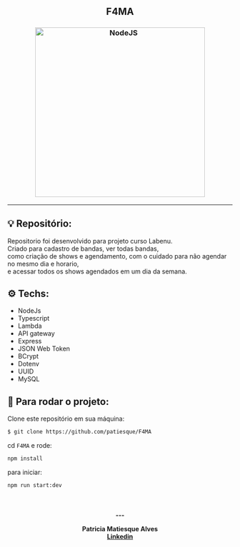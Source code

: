 <h2 align="center">
   F4MA
</h2>

<h3 align="center">
  <img alt="NodeJS"
    src="https://www.opus-software.com.br/wp-content/uploads/2018/09/nodejs.jpg" width="380px"/>
</h3>
<hr/>

## 💡 Repositório:

Repositorio foi desenvolvido para projeto curso Labenu.<br/>
Criado para cadastro de bandas, ver todas bandas, <br/>
como criação de shows e agendamento, com o cuidado para não agendar no mesmo dia e horario,<br/>
e acessar todos os shows agendados em um dia da semana.

## ⚙️ Techs:
- NodeJs 
- Typescript 
- Lambda
- API gateway
- Express 
- JSON Web Token
- BCrypt
- Dotenv
- UUID
- MySQL

## 🏁 Para rodar o projeto:

Clone este repositório em sua máquina:

```bash
$ git clone https://github.com/patiesque/F4MA
```

cd `F4MA` e rode:

```bash
npm install
```

para iniciar:

```bash
npm run start:dev
```

<br/>

<h4 align="center">
  ---

Patricia Matiesque Alves <br/>
[Linkedin](https://www.linkedin.com/in/patricia-matiesque/)
</h4>

<br/>